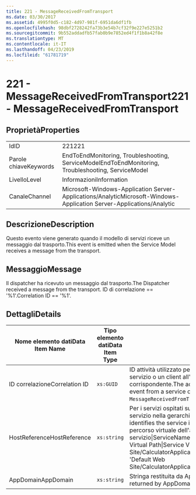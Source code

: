 ```yaml
---
title: 221 - MessageReceivedFromTransport
ms.date: 03/30/2017
ms.assetid: 4995f0d5-c182-4d97-981f-6951da6df1fb
ms.openlocfilehash: 98dbf2728242fa73b3e54b7cf32f9e227e5251b2
ms.sourcegitcommit: 9b552addadfb57fab0b9e7852ed4f1f1b8a42f8e
ms.translationtype: MT
ms.contentlocale: it-IT
ms.lasthandoff: 04/23/2019
ms.locfileid: "61781719"
---
```

# <a name="221---messagereceivedfromtransport"></a><span data-ttu-id="2e372-102">221 - MessageReceivedFromTransport</span><span class="sxs-lookup"><span data-stu-id="2e372-102">221 - MessageReceivedFromTransport</span></span>
## <a name="properties"></a><span data-ttu-id="2e372-103">Proprietà</span><span class="sxs-lookup"><span data-stu-id="2e372-103">Properties</span></span>  
  
|||  
|-|-|  
|<span data-ttu-id="2e372-104">Id</span><span class="sxs-lookup"><span data-stu-id="2e372-104">ID</span></span>|<span data-ttu-id="2e372-105">221</span><span class="sxs-lookup"><span data-stu-id="2e372-105">221</span></span>|  
|<span data-ttu-id="2e372-106">Parole chiave</span><span class="sxs-lookup"><span data-stu-id="2e372-106">Keywords</span></span>|<span data-ttu-id="2e372-107">EndToEndMonitoring, Troubleshooting, ServiceModel</span><span class="sxs-lookup"><span data-stu-id="2e372-107">EndToEndMonitoring, Troubleshooting, ServiceModel</span></span>|  
|<span data-ttu-id="2e372-108">Livello</span><span class="sxs-lookup"><span data-stu-id="2e372-108">Level</span></span>|<span data-ttu-id="2e372-109">Informazioni</span><span class="sxs-lookup"><span data-stu-id="2e372-109">Information</span></span>|  
|<span data-ttu-id="2e372-110">Canale</span><span class="sxs-lookup"><span data-stu-id="2e372-110">Channel</span></span>|<span data-ttu-id="2e372-111">Microsoft-Windows-Application Server-Applications/Analytic</span><span class="sxs-lookup"><span data-stu-id="2e372-111">Microsoft-Windows-Application Server-Applications/Analytic</span></span>|  
  
## <a name="description"></a><span data-ttu-id="2e372-112">Descrizione</span><span class="sxs-lookup"><span data-stu-id="2e372-112">Description</span></span>  
 <span data-ttu-id="2e372-113">Questo evento viene generato quando il modello di servizi riceve un messaggio dal trasporto.</span><span class="sxs-lookup"><span data-stu-id="2e372-113">This event is emitted when the Service Model receives a message from the transport.</span></span>  
  
## <a name="message"></a><span data-ttu-id="2e372-114">Messaggio</span><span class="sxs-lookup"><span data-stu-id="2e372-114">Message</span></span>  
 <span data-ttu-id="2e372-115">Il dispatcher ha ricevuto un messaggio dal trasporto.</span><span class="sxs-lookup"><span data-stu-id="2e372-115">The Dispatcher received a message from the transport.</span></span> <span data-ttu-id="2e372-116">ID di correlazione == '%1'.</span><span class="sxs-lookup"><span data-stu-id="2e372-116">Correlation ID == '%1'.</span></span>  
  
## <a name="details"></a><span data-ttu-id="2e372-117">Dettagli</span><span class="sxs-lookup"><span data-stu-id="2e372-117">Details</span></span>  
  
|<span data-ttu-id="2e372-118">Nome elemento dati</span><span class="sxs-lookup"><span data-stu-id="2e372-118">Data Item Name</span></span>|<span data-ttu-id="2e372-119">Tipo elemento dati</span><span class="sxs-lookup"><span data-stu-id="2e372-119">Data Item Type</span></span>|<span data-ttu-id="2e372-120">Descrizione</span><span class="sxs-lookup"><span data-stu-id="2e372-120">Description</span></span>|  
|--------------------|--------------------|-----------------|  
|<span data-ttu-id="2e372-121">ID correlazione</span><span class="sxs-lookup"><span data-stu-id="2e372-121">Correlation ID</span></span>|`xs:GUID`|<span data-ttu-id="2e372-122">ID attività utilizzato per correlare un evento `MessageSentToTransport` da un servizio o un client all'elemento `MessageReceivedFromTransport` corrispondente.</span><span class="sxs-lookup"><span data-stu-id="2e372-122">The activity ID used to correlate a `MessageSentToTransport` event from a service or client to its corresponding `MessageReceivedFromTransport` on the other end.</span></span>|  
|<span data-ttu-id="2e372-123">HostReference</span><span class="sxs-lookup"><span data-stu-id="2e372-123">HostReference</span></span>|`xs:string`|<span data-ttu-id="2e372-124">Per i servizi ospitati su Web, questo campo identifica in modo univoco il servizio nella gerarchia Web.</span><span class="sxs-lookup"><span data-stu-id="2e372-124">For Web-hosted services, this field uniquely identifies the service in the Web hierarchy.</span></span> <span data-ttu-id="2e372-125">Il formato viene definito come ' percorso virtuale dell'applicazione nome sito Web&#124;percorso virtuale del servizio&#124;ServiceName'.</span><span class="sxs-lookup"><span data-stu-id="2e372-125">Its format is defined as 'Web Site Name Application Virtual Path&#124;Service Virtual Path&#124;ServiceName'.</span></span> <span data-ttu-id="2e372-126">Esempio: ' Default Web Site/CalculatorApplication&#124;/CalculatorService.svc&#124;CalculatorService'.</span><span class="sxs-lookup"><span data-stu-id="2e372-126">Example: 'Default Web Site/CalculatorApplication&#124;/CalculatorService.svc&#124;CalculatorService'.</span></span>|  
|<span data-ttu-id="2e372-127">AppDomain</span><span class="sxs-lookup"><span data-stu-id="2e372-127">AppDomain</span></span>|`xs:string`|<span data-ttu-id="2e372-128">Stringa restituita da AppDomain.CurrentDomain.FriendlyName.</span><span class="sxs-lookup"><span data-stu-id="2e372-128">The string returned by AppDomain.CurrentDomain.FriendlyName.</span></span>|
